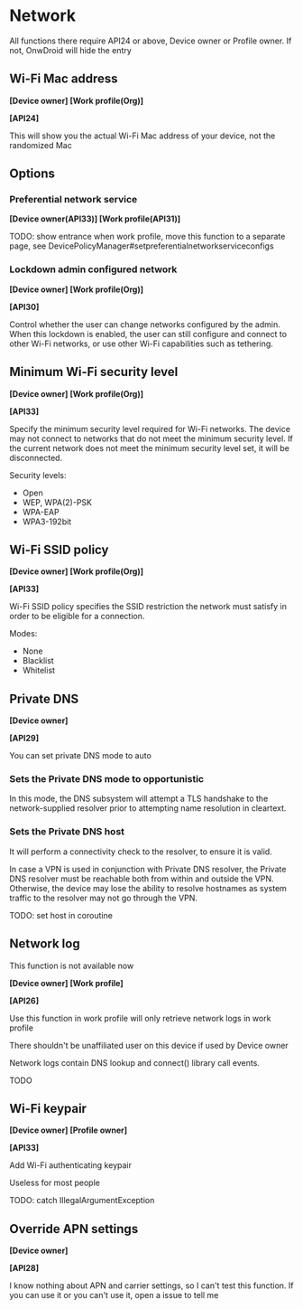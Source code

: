 # Network

All functions there require API24 or above, Device owner or Profile owner. If not, OnwDroid will hide the entry

## Wi-Fi Mac address

**[Device owner] [Work profile(Org)]**

**[API24]**

This will show you the actual Wi-Fi Mac address of your device, not the randomized Mac

## Options

### Preferential network service

**[Device owner(API33)] [Work profile(API31)]**

TODO: show entrance when work profile, move this function to a separate page, see DevicePolicyManager#setpreferentialnetworkserviceconfigs

### Lockdown admin configured network

**[Device owner] [Work profile(Org)]**

**[API30]**

Control whether the user can change networks configured by the admin.
When this lockdown is enabled, the user can still configure and connect to other Wi-Fi networks, or use other Wi-Fi capabilities such as tethering.

## Minimum Wi-Fi security level

**[Device owner] [Work profile(Org)]**

**[API33]**

Specify the minimum security level required for Wi-Fi networks.
The device may not connect to networks that do not meet the minimum security level. If the current network does not meet the minimum security level set, it will be disconnected. 

Security levels:

- Open
- WEP, WPA(2)-PSK
- WPA-EAP
- WPA3-192bit

## Wi-Fi SSID policy

**[Device owner] [Work profile(Org)]**

**[API33]**

Wi-Fi SSID policy specifies the SSID restriction the network must satisfy in order to be eligible for a connection.

Modes:

- None
- Blacklist
- Whitelist

## Private DNS

**[Device owner]**

**[API29]**

You can set private DNS mode to auto

### Sets the Private DNS mode to opportunistic

In this mode, the DNS subsystem will attempt a TLS handshake to the network-supplied resolver prior to attempting name resolution in cleartext.

### Sets the Private DNS host

It will perform a connectivity check to the resolver, to ensure it is valid.

In case a VPN is used in conjunction with Private DNS resolver, the Private DNS resolver must be reachable both from within and outside the VPN. Otherwise, the device may lose the ability to resolve hostnames as system traffic to the resolver may not go through the VPN.

TODO: set host in coroutine

## Network log

This function is not available now

**[Device owner] [Work profile]**

**[API26]**

Use this function in work profile will only retrieve network logs in work profile

There shouldn't be unaffiliated user on this device if used by Device owner

Network logs contain DNS lookup and connect() library call events.

TODO

## Wi-Fi keypair

**[Device owner] [Profile owner]**

**[API33]**

Add Wi-Fi authenticating keypair

Useless for most people

TODO: catch IllegalArgumentException

## Override APN settings

**[Device owner]**

**[API28]**

I know nothing about APN and carrier settings, so I can't test this function. If you can use it or you can't use it, open a issue to tell me

